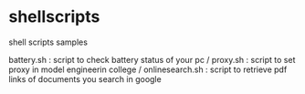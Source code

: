 # shellscripts
shell scripts samples

battery.sh : script to check battery status of your pc 
/ proxy.sh : script to set proxy in model engineerin college 
/ onlinesearch.sh : script to retrieve pdf links of documents you search in google
